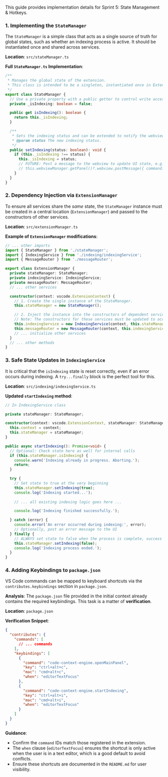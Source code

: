 This guide provides implementation details for Sprint 5: State Management & Hotkeys.

### 1. Implementing the `StateManager`

The `StateManager` is a simple class that acts as a single source of truth for global states, such as whether an indexing process is active. It should be instantiated once and shared across services.

**Location**: `src/stateManager.ts`

**Full `StateManager.ts` Implementation**:
```typescript
/**
 * Manages the global state of the extension.
 * This class is intended to be a singleton, instantiated once in ExtensionManager.
 */
export class StateManager {
  // Use a private property with a public getter to control write access.
  private _isIndexing: boolean = false;

  public get isIndexing(): boolean {
    return this._isIndexing;
  }

  /**
   * Sets the indexing status and can be extended to notify the webview.
   * @param status The new indexing status.
   */
  public setIndexing(status: boolean): void {
    if (this._isIndexing !== status) {
      this._isIndexing = status;
      // FUTURE: Post a message to the webview to update UI state, e.g.,
      // this.webviewManager.getPanel()?.webview.postMessage({ command: 'indexingStatusChanged', status });
    }
  }
}
```

### 2. Dependency Injection via `ExtensionManager`

To ensure all services share the *same* state, the `StateManager` instance must be created in a central location (`ExtensionManager`) and passed to the constructors of other services.

**Location**: `src/extensionManager.ts`

**Example of `ExtensionManager` modifications**:
```typescript
// ... other imports
import { StateManager } from './stateManager';
import { IndexingService } from './indexing/indexingService';
import { MessageRouter } from './messageRouter';

export class ExtensionManager {
  private stateManager: StateManager;
  private indexingService: IndexingService;
  private messageRouter: MessageRouter;
  // ... other services

  constructor(context: vscode.ExtensionContext) {
    // 1. Create the single instance of the StateManager.
    this.stateManager = new StateManager();

    // 2. Inject the instance into the constructors of dependent services.
    // Note: The constructors for these services must be updated to accept the StateManager.
    this.indexingService = new IndexingService(context, this.stateManager);
    this.messageRouter = new MessageRouter(context, this.indexingService, this.stateManager);
    // ... initialize other services
  }
  // ... other methods
}
```

### 3. Safe State Updates in `IndexingService`

It is critical that the `isIndexing` state is reset correctly, even if an error occurs during indexing. A `try...finally` block is the perfect tool for this.

**Location**: `src/indexing/indexingService.ts`

**Updated `startIndexing` method**:
```typescript
// In IndexingService class

private stateManager: StateManager;

constructor(context: vscode.ExtensionContext, stateManager: StateManager) {
  this.context = context;
  this.stateManager = stateManager;
}

public async startIndexing(): Promise<void> {
  // Optional: Check state here as well for internal calls
  if (this.stateManager.isIndexing) {
    console.warn('Indexing already in progress. Aborting.');
    return;
  }

  try {
    // Set state to true at the very beginning
    this.stateManager.setIndexing(true);
    console.log('Indexing started...');
    
    // ... all existing indexing logic goes here ...

    console.log('Indexing finished successfully.');

  } catch (error) {
    console.error('An error occurred during indexing:', error);
    // Optionally, post an error message to the UI
  } finally {
    // ALWAYS set state to false when the process is complete, success or fail.
    this.stateManager.setIndexing(false);
    console.log('Indexing process ended.');
  }
}
```

### 4. Adding Keybindings to `package.json`

VS Code commands can be mapped to keyboard shortcuts via the `contributes.keybindings` section in `package.json`.

**Analysis**: The `package.json` file provided in the initial context already contains the required keybindings. This task is a matter of **verification**.

**Location**: `package.json`

**Verification Snippet**:
```json
{
  "contributes": {
    "commands": [
      // ... commands
    ],
    "keybindings": [
      {
        "command": "code-context-engine.openMainPanel",
        "key": "ctrl+alt+c",
        "mac": "cmd+alt+c",
        "when": "editorTextFocus"
      },
      {
        "command": "code-context-engine.startIndexing",
        "key": "ctrl+alt+i",
        "mac": "cmd+alt+i",
        "when": "editorTextFocus"
      }
    ]
  }
}
```

**Guidance**:
-   Confirm the `command` IDs match those registered in the extension.
-   The `when` clause (`editorTextFocus`) ensures the shortcut is only active when the user is in a text editor, which is a good default to avoid conflicts.
-   Ensure these shortcuts are documented in the `README.md` for user visibility.
